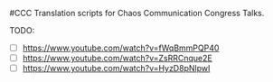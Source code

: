#CCC
Translation scripts for Chaos Communication Congress Talks.

TODO:
- [ ] https://www.youtube.com/watch?v=fWqBmmPQP40
- [ ] https://www.youtube.com/watch?v=ZsRRCnque2E
- [ ] https://www.youtube.com/watch?v=HyzD8pNlpwI